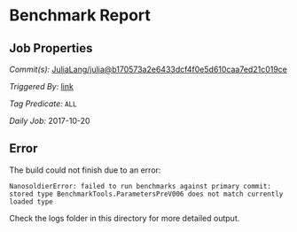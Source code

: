 # Benchmark Report

## Job Properties

*Commit(s):* [JuliaLang/julia@b170573a2e6433dcf4f0e5d610caa7ed21c019ce](https://github.com/JuliaLang/julia/commit/b170573a2e6433dcf4f0e5d610caa7ed21c019ce)

*Triggered By:* [link](https://github.com/JuliaLang/julia/commit/b170573a2e6433dcf4f0e5d610caa7ed21c019ce#commitcomment-25091030)

*Tag Predicate:* `ALL`

*Daily Job:* 2017-10-20

## Error

The build could not finish due to an error:

```
NanosoldierError: failed to run benchmarks against primary commit: stored type BenchmarkTools.ParametersPreV006 does not match currently loaded type
```

Check the logs folder in this directory for more detailed output.

